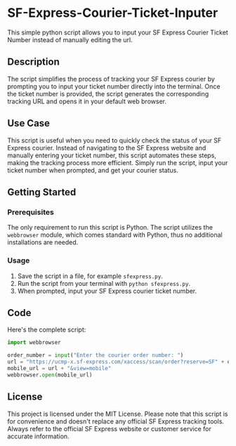 # SF-Express-Courier-Ticket-Inputer
This simple python script allows you to input your SF Express Courier Ticket Number instead of manually editing the url.

## Description

The script simplifies the process of tracking your SF Express courier by prompting you to input your ticket number directly into the terminal. Once the ticket number is provided, the script generates the corresponding tracking URL and opens it in your default web browser.

## Use Case

This script is useful when you need to quickly check the status of your SF Express courier. Instead of navigating to the SF Express website and manually entering your ticket number, this script automates these steps, making the tracking process more efficient. Simply run the script, input your ticket number when prompted, and get your courier status.

## Getting Started

### Prerequisites

The only requirement to run this script is Python. The script utilizes the `webbrowser` module, which comes standard with Python, thus no additional installations are needed.

### Usage

1. Save the script in a file, for example `sfexpress.py`.
2. Run the script from your terminal with `python sfexpress.py`.
3. When prompted, input your SF Express courier ticket number.

## Code

Here's the complete script:

```python
import webbrowser

order_number = input("Enter the courier order number: ")
url = "https://ucmp-x.sf-express.com/xaccess/scan/order?reserve=SF" + order_number
mobile_url = url + "&view=mobile"
webbrowser.open(mobile_url)
```

## License
This project is licensed under the MIT License.
Please note that this script is for convenience and doesn't replace any official SF Express tracking tools. Always refer to the official SF Express website or customer service for accurate information.

